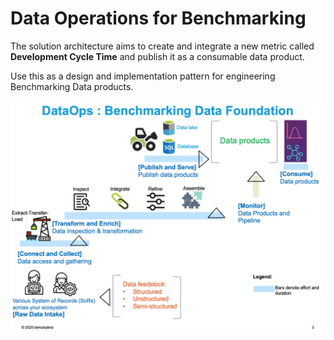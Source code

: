 # Data Operations for Benchmarking

The solution architecture aims to create and integrate a new metric called **Development Cycle Time** and publish it as a consumable data product.

Use this as a design and implementation pattern for engineering Benchmarking Data products.

![Architecture](https://github.com/bencarpena/dataengineering/blob/main/.attachments/modern-data-warehouse-dataops.png)